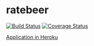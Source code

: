 # ratebeer

[![Build Status](https://travis-ci.org/nadeka/ratebeer.png)](https://travis-ci.org/nadeka/ratebeer)
[![Coverage Status](https://coveralls.io/repos/github/nadeka/ratebeer/badge.png?branch=master)](https://coveralls.io/github/nadeka/ratebeer?branch=master)

[Application in Heroku](https://dry-earth-75829.herokuapp.com)
